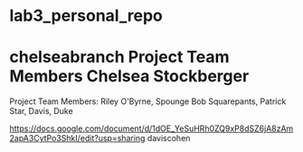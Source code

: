 # lab3_personal_repo
chelseabranch
Project Team Members
Chelsea Stockberger
=======
Project Team Members:
Riley O'Byrne, Spounge Bob Squarepants, Patrick Star, Davis, Duke


https://docs.google.com/document/d/1dOE_YeSuHRh0ZQ9xP8dSZ6jA8zAm2apA3CytPo3ShkI/edit?usp=sharing
daviscohen
